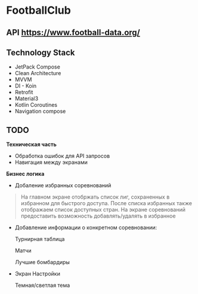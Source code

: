# FootballClub

## API https://www.football-data.org/

## Technology Stack
- JetPack Compose
- Clean Architecture
- MVVM
- DI - Koin
- Retrofit
- Material3
- Kotlin Coroutines
- Navigation compose



## TODO
**Техническая часть** 
- Обработка ошибок для API запросов
- Навигация между экранами
  
**Бизнес логика**
- Добаление избранных соревнований 
>На главном экране отобржать список лиг, сохраненных в избранном 
>для быстрого доступа.
>После списка избранных также отображаем список доступных стран.
>На экране соревнований предоставить возможность добавлять/удалять в избранное 

- Добавление информации о конкретном соревновании:
  
     Турнирная таблица

     Матчи 
  
     Лучшие бомбардиры 

- Экран Настройки

     Темная/светлая тема


